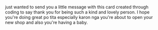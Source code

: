 just wanted to send you a little message with this card created through coding to say thank you for being such a kind and lovely person. I hope you're doing great po tita especially karon nga you're about to open your new shop and also you're having a baby.
